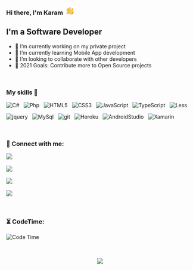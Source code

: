 ### Hi there, I'm Karam <img style="vertical-align:bottom;" title="C#" width="30px" src="hi.gif" />

## I'm a Software Developer
- 🔭 I’m currently working on my private project
- 🌱 I’m currently learning Mobile App development
- 👯 I’m looking to collaborate with other developers
- 🥅 2021 Goals: Contribute more to Open Source projects

<br />

### My skills 🚀
![C#](https://img.shields.io/badge/-CSharp-239120?style=for-the-badge&logo=c-sharp&logoColor=white) &nbsp;
![Php](https://img.shields.io/badge/-php-4F5B93?style=for-the-badge&logo=php&logoColor=white) &nbsp;
![HTML5](https://img.shields.io/badge/HTML5-E34F26?style=for-the-badge&logo=html5&logoColor=white) &nbsp;
![CSS3](https://img.shields.io/badge/css3-1572B6?style=for-the-badge&logo=css3&logoColor=white) &nbsp;
![JavaScript](https://img.shields.io/badge/-JavaScript-F7DF1E?style=for-the-badge&logo=javascript&logoColor=black) &nbsp;
![TypeScript](https://img.shields.io/badge/-TypeScript-3178C6?style=for-the-badge&logo=typescript&logoColor=white) &nbsp;
![Less](https://img.shields.io/badge/less-1D365D?style=for-the-badge&logo=less&logoColor=white) &nbsp;

![jquery](https://img.shields.io/badge/-jquery-0769AD?style=for-the-badge&logo=jquery&logoColor=white) &nbsp;
![MySql](https://img.shields.io/badge/-mysql-4479A1?style=for-the-badge&logo=mysql&logoColor=white) &nbsp;
![git](https://img.shields.io/badge/-git-F05032?style=for-the-badge&logo=git&logoColor=white) &nbsp;
![Heroku](https://img.shields.io/badge/Heroku-430098?style=for-the-badge&logo=heroku&logoColor=white) &nbsp;
![AndroidStudio](https://img.shields.io/badge/-Android%20Studio-3DDC84?style=for-the-badge&logo=android-studio&logoColor=white) &nbsp;
![Xamarin](https://img.shields.io/badge/-Xamarin-3498DB?style=for-the-badge&logo=xamarin&logoColor=white) &nbsp;



<br />

### 📱 Connect with me:

<a href="https://www.instagram.com/karam.alhamoud/"><img src="https://img.shields.io/badge/instagram%20@karam.alhamoud-E4405F?style=for-the-badge&logo=instagram&logoColor=white"/></a>

<a href="#"><img src="https://img.shields.io/badge/facebook%20@karam.alhamoud-1877F2?style=for-the-badge&logo=facebook&logoColor=white"/></a>

<a href="#"><img src="https://img.shields.io/badge/twitter%20@karam.alhamoud-1DA1F2?style=for-the-badge&logo=twitter&logoColor=white"/></a>

<a href="#"><img src="https://img.shields.io/badge/whatsapp%20@karam.alhamoud-25D366?style=for-the-badge&logo=whatsapp&logoColor=white"/></a>


<br />

### ⏳ CodeTime:
<img alt="Code Time" src="https://img.shields.io/endpoint?style=for-the-badge&url=https://codetime-api.datreks.com/badge/1106?logoColor=white%26project=%26recentMS=0%26showProject=false" />


<br />
<br />


<!-- ### ⚒ My Portfolio

<p align="left">
<a href="https://savio.xyz/introducing-hashtree-link-tree-for-all-hashnode-users" title="Introducing Hashtree - Link tree for all hashnode users ✌"><img src="https://cdn.hashnode.com/res/hashnode/image/upload/v1616835612451/d7DiMhtk-.png" alt="Introducing Hashtree - Link tree for all hashnode users ✌" width="250px" align="left" /></a>
<a href="https://savio.xyz/introducing-hashtree-link-tree-for-all-hashnode-users" title="Introducing Hashtree - Link tree for all hashnode users ✌"><strong>Introducing Hashtree - Link tree for all hashnode users ✌</strong></a>
<br/> Hello Devs 👋
This is Savio here. I'm young dev with an intention
to enhance as a successful web developer. I love building web apps with React... </p> <br/> <br/> -->



<br />


<p align='center'><img src='https://visitor-badge.laobi.icu/badge?page_id=karamalhamoud'></p>